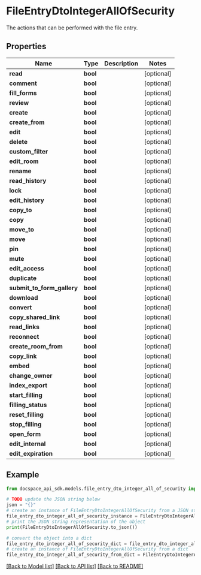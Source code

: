# FileEntryDtoIntegerAllOfSecurity
The actions that can be performed with the file entry.

## Properties

Name | Type | Description | Notes
------------ | ------------- | ------------- | -------------
**read** | **bool** |  | [optional] 
**comment** | **bool** |  | [optional] 
**fill_forms** | **bool** |  | [optional] 
**review** | **bool** |  | [optional] 
**create** | **bool** |  | [optional] 
**create_from** | **bool** |  | [optional] 
**edit** | **bool** |  | [optional] 
**delete** | **bool** |  | [optional] 
**custom_filter** | **bool** |  | [optional] 
**edit_room** | **bool** |  | [optional] 
**rename** | **bool** |  | [optional] 
**read_history** | **bool** |  | [optional] 
**lock** | **bool** |  | [optional] 
**edit_history** | **bool** |  | [optional] 
**copy_to** | **bool** |  | [optional] 
**copy** | **bool** |  | [optional] 
**move_to** | **bool** |  | [optional] 
**move** | **bool** |  | [optional] 
**pin** | **bool** |  | [optional] 
**mute** | **bool** |  | [optional] 
**edit_access** | **bool** |  | [optional] 
**duplicate** | **bool** |  | [optional] 
**submit_to_form_gallery** | **bool** |  | [optional] 
**download** | **bool** |  | [optional] 
**convert** | **bool** |  | [optional] 
**copy_shared_link** | **bool** |  | [optional] 
**read_links** | **bool** |  | [optional] 
**reconnect** | **bool** |  | [optional] 
**create_room_from** | **bool** |  | [optional] 
**copy_link** | **bool** |  | [optional] 
**embed** | **bool** |  | [optional] 
**change_owner** | **bool** |  | [optional] 
**index_export** | **bool** |  | [optional] 
**start_filling** | **bool** |  | [optional] 
**filling_status** | **bool** |  | [optional] 
**reset_filling** | **bool** |  | [optional] 
**stop_filling** | **bool** |  | [optional] 
**open_form** | **bool** |  | [optional] 
**edit_internal** | **bool** |  | [optional] 
**edit_expiration** | **bool** |  | [optional] 

## Example

```python
from docspace_api_sdk.models.file_entry_dto_integer_all_of_security import FileEntryDtoIntegerAllOfSecurity

# TODO update the JSON string below
json = "{}"
# create an instance of FileEntryDtoIntegerAllOfSecurity from a JSON string
file_entry_dto_integer_all_of_security_instance = FileEntryDtoIntegerAllOfSecurity.from_json(json)
# print the JSON string representation of the object
print(FileEntryDtoIntegerAllOfSecurity.to_json())

# convert the object into a dict
file_entry_dto_integer_all_of_security_dict = file_entry_dto_integer_all_of_security_instance.to_dict()
# create an instance of FileEntryDtoIntegerAllOfSecurity from a dict
file_entry_dto_integer_all_of_security_from_dict = FileEntryDtoIntegerAllOfSecurity.from_dict(file_entry_dto_integer_all_of_security_dict)
```
[[Back to Model list]](../README.md#documentation-for-models) [[Back to API list]](../README.md#documentation-for-api-endpoints) [[Back to README]](../README.md)


